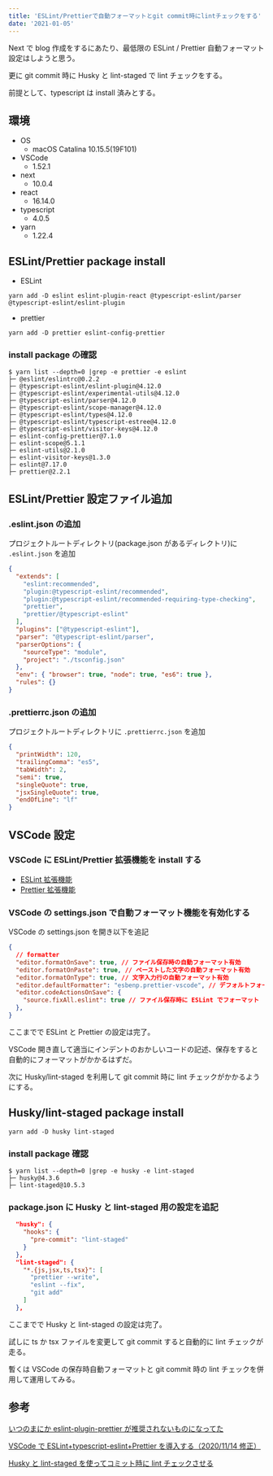 ```yaml
---
title: 'ESLint/Prettierで自動フォーマットとgit commit時にlintチェックをする'
date: '2021-01-05'
---
```


Next で blog 作成をするにあたり、最低限の ESLint / Prettier 自動フォーマット設定はしようと思う。

更に git commit 時に Husky と lint-staged で lint チェックをする。

前提として、typescript は install 済みとする。

## 環境

- OS
  - macOS Catalina 10.15.5(19F101)
- VSCode
  - 1.52.1
- next
  - 10.0.4
- react
  - 16.14.0
- typescript
  - 4.0.5
- yarn
  - 1.22.4

## ESLint/Prettier package install

- ESLint

```
yarn add -D eslint eslint-plugin-react @typescript-eslint/parser @typescript-eslint/eslint-plugin
```

- prettier

```
yarn add -D prettier eslint-config-prettier
```

### install package の確認

```
$ yarn list --depth=0 |grep -e prettier -e eslint
├─ @eslint/eslintrc@0.2.2
├─ @typescript-eslint/eslint-plugin@4.12.0
├─ @typescript-eslint/experimental-utils@4.12.0
├─ @typescript-eslint/parser@4.12.0
├─ @typescript-eslint/scope-manager@4.12.0
├─ @typescript-eslint/types@4.12.0
├─ @typescript-eslint/typescript-estree@4.12.0
├─ @typescript-eslint/visitor-keys@4.12.0
├─ eslint-config-prettier@7.1.0
├─ eslint-scope@5.1.1
├─ eslint-utils@2.1.0
├─ eslint-visitor-keys@1.3.0
├─ eslint@7.17.0
├─ prettier@2.2.1
```

## ESLint/Prettier 設定ファイル追加

### .eslint.json の追加

プロジェクトルートディレクトリ(package.json があるディレクトリ)に `.eslint.json` を追加

```json:.eslint.json
{
  "extends": [
    "eslint:recommended",
    "plugin:@typescript-eslint/recommended",
    "plugin:@typescript-eslint/recommended-requiring-type-checking",
    "prettier",
    "prettier/@typescript-eslint"
  ],
  "plugins": ["@typescript-eslint"],
  "parser": "@typescript-eslint/parser",
  "parserOptions": {
    "sourceType": "module",
    "project": "./tsconfig.json"
  },
  "env": { "browser": true, "node": true, "es6": true },
  "rules": {}
}
```

### .prettierrc.json の追加

プロジェクトルートディレクトリに `.prettierrc.json` を追加

```json:.prettierrc.json
{
  "printWidth": 120,
  "trailingComma": "es5",
  "tabWidth": 2,
  "semi": true,
  "singleQuote": true,
  "jsxSingleQuote": true,
  "endOfLine": "lf"
}
```

## VSCode 設定

### VSCode に ESLint/Prettier 拡張機能を install する

- [ESLint 拡張機能](https://marketplace.visualstudio.com/items?itemName=dbaeumer.vscode-eslint)
- [Prettier 拡張機能](https://marketplace.visualstudio.com/items?itemName=esbenp.prettier-vscode)

### VSCode の settings.json で自動フォーマット機能を有効化する

VSCode の settings.json を開き以下を追記

```json:settings.json
{
  // formatter
  "editor.formatOnSave": true, // ファイル保存時の自動フォーマット有効
  "editor.formatOnPaste": true, // ペーストした文字の自動フォーマット有効
  "editor.formatOnType": true, // 文字入力行の自動フォーマット有効
  "editor.defaultFormatter": "esbenp.prettier-vscode", // デフォルトフォーマッターをPrettierに指定
  "editor.codeActionsOnSave": {
    "source.fixAll.eslint": true // ファイル保存時に ESLint でフォーマット
  },
}
```

ここまでで ESLint と Prettier の設定は完了。

VSCode 開き直して適当にインデントのおかしいコードの記述、保存をすると自動的にフォーマットがかかるはずだ。

次に Husky/lint-staged を利用して git commit 時に lint チェックがかかるようにする。

## Husky/lint-staged package install

```
yarn add -D husky lint-staged
```

### install package 確認

```
$ yarn list --depth=0 |grep -e husky -e lint-staged
├─ husky@4.3.6
├─ lint-staged@10.5.3
```

### package.json に Husky と lint-staged 用の設定を追記

```json:package.json
  "husky": {
    "hooks": {
      "pre-commit": "lint-staged"
    }
  },
  "lint-staged": {
    "*.{js,jsx,ts,tsx}": [
      "prettier --write",
      "eslint --fix",
      "git add"
    ]
  },
```

ここまでで Husky と lint-staged の設定は完了。

試しに ts か tsx ファイルを変更して git commit すると自動的に lint チェックが走る。

暫くは VSCode の保存時自動フォーマットと git commit 時の lint チェックを併用して運用してみる。

## 参考

[いつのまにか eslint-plugin-prettier が推奨されないものになってた](https://knote.dev/post/2020-08-29/duprecated-eslint-plugin-prettier/)

[VSCode で ESLint+typescript-eslint+Prettier を導入する（2020/11/14 修正）](https://qiita.com/madono/items/a134e904e891c5cb1d20)

[Husky と lint-staged を使ってコミット時に lint チェックさせる](https://qiita.com/Captain_Blue/items/656843f7da2d7d10473e)
